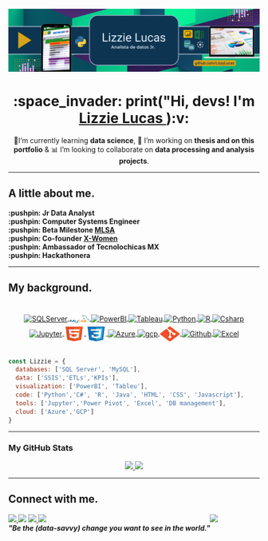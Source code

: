 ![GitHub Header](Img/Header.png)
<div id="header" align="center"> 
  <h1>  :space_invader: print("Hi, devs! I'm <a href="https://www.linkedin.com/in/elizabethlucasg/">Lizzie Lucas </a>):v:
</div>

<div align ="center">

:trident:I’m currently learning **data science**, 🔭 I’m working on **thesis and on this portfolio** & :bar_chart: I’m looking to collaborate on **data processing and analysis projects**.

</div>

* ** **

<div>
  <h2>A little about me.</h2>
  <p align="left"><b>
   :pushpin: Jr Data Analyst<br>
   :pushpin: Computer Systems Engineer<br>
   :pushpin: Beta Milestone <a href="https://github.com/MLSA-LATAM"> MLSA </a><br>
   :pushpin: Co-founder <a href="https://github.com/orgs/x-women-mx/teams/founders"> X-Women </a><br>
   :pushpin: Ambassador of Tecnolochicas MX<br>
   :pushpin: Hackathonera<br>
  </b></p>
</div>

* ** **

<div>
  <h2>My background.</h2> 
<div</>

<div align="center" valign="top"><br>
  <a href="https://www.microsoft.com/es-mx/sql-server/" target="_blank" rel="noreferrer">
    <img align="center" alt="SQLServer" height="30" width="40" src="https://www.tec-innova.mx/wp-content/uploads/2021/12/Imagen1.png">
  </a>  
  <a href="https://www.mysql.com/" target="_blank" rel="noreferrer"> 
  <img align="center" alt="MySQL" width="40" height="30" src="https://raw.githubusercontent.com/devicons/devicon/master/icons/mysql/mysql-original-wordmark.svg"> 
  </a>  
  <a href="https://powerbi.microsoft.com/es-mx/" target="_blank" rel="noreferrer">
    <img align="center" alt="PowerBI" height="30" width="40" src="https://upload.wikimedia.org/wikipedia/commons/thumb/c/cf/New_Power_BI_Logo.svg/2048px-New_Power_BI_Logo.svg.png">
  </a>  
  <a href="https://www.tableau.com/" target="_blank" rel="noreferrer">
    <img align="center" alt="Tableau" height="30" width="40" src="https://logos-world.net/wp-content/uploads/2021/10/Tableau-Emblem.png">
  </a>
  <a href="https://www.python.org/" target="_blank" rel="noreferrer">
    <img align="center" alt="Python" height="30" width="40" src="https://cdn.jsdelivr.net/gh/devicons/devicon/icons/python/python-original.svg">
  </a> 
   <a href="https://www.rstudio.com/" target="_blank" rel="noreferrer">
    <img align="center" alt="R" height="30" width="40" src="https://upload.wikimedia.org/wikipedia/commons/c/c1/Rlogo.png">
  </a>  
  <a href="https://docs.microsoft.com/en-us/dotnet/csharp/programming-guide/" target="_blank" rel="noreferrer">
    <img align="center" alt="Csharp" height="30" width="40" src="https://static.cdnlogo.com/logos/c/68/c-sharp-800x800.png">
  </a>  
    <a href="https://jupyter.org/" target="_blank" rel="noreferrer">
    <img align="center" alt="Jupyter" width="40" height="30" src="https://cdn.jsdelivr.net/gh/devicons/devicon/icons/jupyter/jupyter-original-wordmark.svg" />
  </a>
  <a href="https://www.w3.org/html/" target="_blank" rel="noreferrer">
    <img align="center" alt="HTML" height="30" width="40" src="https://raw.githubusercontent.com/devicons/devicon/master/icons/html5/html5-original.svg">
  </a>  
  <a href="https://www.w3schools.com/css/" target="_blank" rel="noreferrer">
    <img align="center" alt="CSS" height="30" width="40" src="https://raw.githubusercontent.com/devicons/devicon/master/icons/css3/css3-original.svg">
  </a> 
  <a href="https://azure.microsoft.com/en-in/" target="_blank" rel="noreferrer">
    <img align="center" alt="Azure" width="40" height="30" src="https://cdn.jsdelivr.net/gh/devicons/devicon/icons/azure/azure-original.svg" />
  </a>
  <a href="https://cloud.google.com/" target="_blank" rel="noreferrer">
    <img align="center" alt="gcp" width="40" height="30" src="https://logodownload.org/wp-content/uploads/2021/06/google-cloud-logo-1.png" />
  </a>   
   <a href="https://git-scm.com/" target="_blank" rel="noreferrer">
    <img align="center" alt="Git" height="30" width="40" src="https://raw.githubusercontent.com/devicons/devicon/master/icons/git/git-original.svg">
  </a>  
  <a href="https://github.com/" target="_blank" rel="noreferrer">
    <img align="center" alt="Github" height="35" width="35" src="https://cdn.iconscout.com/icon/free/png-512/github-153-675523.png">
  </a>  
  <a href="https://www.microsoft.com/es-mx/microsoft-365/excel" target="_blank" rel="noreferrer">
    <img align="center" alt="Excel" height="30" width="40" src="https://download.logo.wine/logo/Microsoft_Excel/Microsoft_Excel-Logo.wine.png">
    </a>  
</div><br>

```javascript
const Lizzie = {  
  databases: ['SQL Server', 'MySQL'],
  data: ['SSIS','ETLs','KPIs'],
  visualization: ['PowerBI', 'Tableu'],
  code: ['Python','C#', 'R', 'Java', 'HTML', 'CSS', 'Javascript'],
  tools: ['Jupyter','Power Pivot', 'Excel', 'DB management'],
  cloud: ['Azure','GCP']
}
```
* ** **
<h3> My GitHub Stats </h3>

<div align ="center">
  <a href="https://github.com/lizzylucas">
    <img height="140em" src="https://github-readme-stats.vercel.app/api?username=lizzylucas&count_private=true&include_all_commits=true&show_icons=true&theme=dark&hide_border=false&show_owner=true%22"/>
    <img height="140em" src="https://github-readme-stats.vercel.app/api/top-langs/?username=lizzylucas&theme=dark&hide_border=false&&layout=compact"/>
  </a>
</div>

* ** **
<h2> Connect with me.</h2>
   <div>
      <img src="https://media.giphy.com/media/nnRG5giXc4coZ7xWCw/giphy.gif" width="100" align="right">
   </div>
   
   <div>
    <a href="https://www.linkedin.com/in/elizabethlucasg/" target="_blank"><img src="https://img.shields.io/badge/-LinkedIn-%230077B5?style=flat&logo=linkedin&logoColor=white" target="_blank">
    </a> 
    <a href="mailto:lizzielucas.g@gmail.com"><img src="https://img.shields.io/badge/-Gmail-%23333?style=flat&logo=gmail&logoColor=white&color=red" target="_blank"></a>
    <a href="https://www.instagram.com/lizzielucas_g/" target="_blank"><img src="https://img.shields.io/badge/-Instagram-%23E4405F?style=flat&logo=instagram&logoColor=white" target="_blank">
    </a>   
    <a href="https://twitter.com/lizzielucas_g"><img src="https://img.shields.io/badge/-Twitter-%1DA1F2?style=flat&logo=twitter&logoColor=white&color=1DA1F2" target="_blank">
    </a>
   </div>
   
   <div>
     <em><b> "Be the (data-savvy) change you want to see in the world." </b></em>
   </div>
   
  

